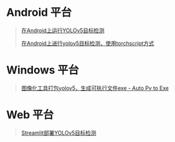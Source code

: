 # Android 平台
> [在Android上运行YOLOv5目标检测](https://xugaoxiang.com/2021/06/19/yolov5-for-android-using-torchscript/)
> 
> [在Android上进行yolov5目标检测，使用torchscript方式](https://xugaoxiang.com/2021/06/19/yolov5-for-android-using-torchscript/)
> 

# Windows 平台
> [图像化工具打包yolov5，生成可执行文件exe - Auto Py to Exe](https://xugaoxiang.com/2021/10/13/yolov5-to-exe/)

# Web 平台
> [Streamlit部署YOLOv5目标检测](https://xugaoxiang.com/2021/08/27/yolov5-streamlit/)
